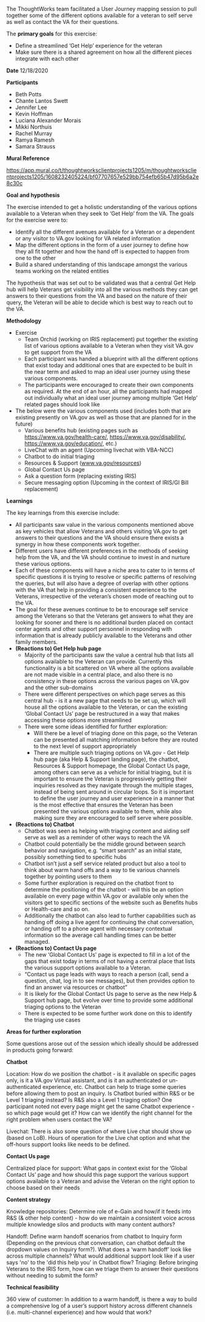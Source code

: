 The ThoughtWorks team facilitated a User Journey mapping session to pull together some of the different options available for a veteran to self serve as well as contact the VA for their questions.

The **primary goals** for this exercise:
- Define a streamlined ‘Get Help’ experience for the veteran
- Make sure there is a shared agreement on how all the different pieces integrate with each other

**Date** 12/18/2020

**Participants**
- Beth Potts
- Chante Lantos Swett 
- Jennifer Lee
- Kevin Hoffman
- Luciana Alexander Morais
- Mikki Northuis
- Rachel Murray
- Ramya Ramesh
- Samara Strauss


**Mural Reference**

https://app.mural.co/t/thoughtworksclientprojects1205/m/thoughtworksclientprojects1205/1608232405224/bf07707657e529bb754efb65b47d95b6a2e8c30c 

**Goal and hypothesis**

The exercise intended to get a holistic understanding of the various options available to a Veteran when they seek to ‘Get Help’ from the VA. The goals for the exercise were to:

* Identify all the different avenues available for a Veteran or a dependent or any visitor to VA.gov looking for VA related information
* Map the different options in the form of a user journey to define how they all fit together and how the hand off is expected to happen from one to the other
* Build a shared understanding of this landscape amongst the various teams working on the related entities 

The hypothesis that was set out to be validated was that a central Get Help hub will help Veterans get visibility into all the various methods they can get answers to their questions from the VA and based on the nature of their query, the Veteran will be able to decide which is best way to reach out to the VA. 

**Methodology** 

- Exercise
    * Team Orchid (working on IRIS replacement) put together the existing list of various options available to a Veteran when they visit VA.gov to get support from the VA
    * Each participant was handed a blueprint with all the different options that exist today and additional ones that are expected to be built in the near term and asked to map an ideal user journey using these various components.
    * The participants were encouraged to create their own components as required. 
At the end of an hour, all the participants had mapped out individually what an ideal user journey among multiple ‘Get Help’ related pages should look like
- The below were the various components used (includes both that are existing presently on VA.gov as well as those that are planned for in the future)
    * Various benefits hub (existing pages such as https://www.va.gov/health-care/, https://www.va.gov/disability/, https://www.va.gov/education/, etc.) 
    * LiveChat with an agent (Upcoming livechat with VBA-NCC)
    * Chatbot to do initial triaging 
    * Resources & Support (www.va.gov/resources) 
    * Global Contact Us page
    * Ask a question form (replacing existing IRIS) 
    * Secure messaging option (Upcoming in the context of IRIS/GI Bill replacement) 

**Learnings**

The key learnings from this exercise include:

* All participants saw value in the various components mentioned above as key vehicles that allow Veterans and others visiting VA.gov to get answers to their questions and the VA should ensure there exists a synergy in how these components work together. 
* Different users have different preferences in the methods of seeking help from the VA, and the VA should continue to invest in and nurture these various options. 
* Each of these components will have a niche area to cater to in terms of specific questions it is trying to resolve or specific patterns of resolving the queries, but will also have a degree of overlap with other options with the VA that help in providing a consistent experience to the Veterans, irrespective of the veteran’s chosen mode of reaching out to the VA. 
* The goal for these avenues continue to be to encourage self service among the Veterans so that the Veterans get answers to what they are looking for sooner and there is no additional burden placed on contact center agents and other support personnel in responding with information that is already publicly available to the Veterans and other family members. 
* **(Reactions to) Get Help hub page**
    * Majority of the participants saw the value a central hub that lists all options available to the Veteran can provide. Currently this functionality is a bit scattered on VA where all the options available are not made visible in a central place, and also there is no consistency in these options across the various pages on VA.gov and the other sub-domains 
    * There were different perspectives on which page serves as this central hub - is it a new page that needs to be set up, which will house all the options available to the Veteran, or can the existing ‘Global Contact Us’ page be restructured in a way that makes accessing these options more streamlined 
    * There were some ideas identified for further exploration:
        * Will there be a level of triaging done on this page, so the Veteran can be presented all matching information before they are routed to the next level of support appropriately 
        * There are multiple such triaging options on VA.gov - Get Help hub page (aka Help & Support landing page), the chatbot, Resources & Support homepage, the Global Contact Us page, among others can serve as a vehicle for initial triaging, but it is important to ensure the Veteran is progressively getting their inquiries resolved as they navigate through the multiple stages, instead of being sent around in circular loops. So it is important to define the user journey and user experience in a manner that is the most effective that ensures the Veteran has been presented the various options available to them, while also making sure they are encouraged to self serve where possible.  
* **(Reactions to) Chatbot**
    * Chatbot was seen as helping with triaging content and aiding self serve as well as a reminder of other ways to reach the VA
    * Chatbot could potentially be the middle ground between search behavior and navigation, e.g. “smart search” as an initial state, possibly something tied to specific hubs
    * Chatbot isn’t just a self service related product but also a tool to think about warm hand offs and a way to tie various channels together by pointing users to them
    * Some further exploration is required on the chatbot front to determine the positioning of the chatbot - will this be an option available on every page within VA.gov or available only when the visitors get to specific sections of the website such as Benefits hubs or Health-care and so on. 
    * Additionally the chatbot can also lead to further capabilities such as handing off doing a live agent for continuing the chat conversation, or handing off to a phone agent with necessary contextual information so the average call handling times can be better managed. 
* **(Reactions to) Contact Us page**
    * The new ‘Global Contact Us’ page is expected to fill in a lot of the gaps that exist today in terms of not having a central place that lists the various support options available to a Veteran.
    * “Contact us page leads with ways to reach a person (call, send a question, chat, log in to see messages), but then provides option to find an answer via resources or chatbot”
    * It is likely for the Global Contact Us page to serve as the new Help & Support hub page, but evolve over time to provide some additional triaging options to the Veteran 
    * There is expected to be some further work done on this to identify the triaging use cases 

**Areas for further exploration**

Some questions arose out of the session which ideally should be addressed in products going forward:

**Chatbot**
 
 Location: How do we position the chatbot - is it available on specific pages only, is it a VA.gov Virtual assistant, and is it an authenticated or un-authenticated experience, etc.  Chatbot can help to triage some queries before allowing them to post an inquiry.  Is Chatbot buried within R&S or be Level 1 triaging instead? Is R&S also a Level 1 triaging option? One participant noted not every page might get the same Chatbot experience - so which page would get it?  How can we identify the right channel for the right problem when users contact the VA?

   Livechat: There is also some question of where Live chat should show up (based on LoB). Hours of operation for the Live chat option and what the off-hours support looks like needs to be defined. 

**Contact Us page**
 
 Centralized place for support: What gaps in context exist for the ‘Global Contact Us’ page and how should this page support the various support options available to a Veteran and advise the Veteran on the right option to choose based on their needs 

**Content strategy**
 
 Knowledge repositories: Determine role of e-Gain and how/if it feeds into R&S (& other help content) - how do we maintain a consistent voice across multiple knowledge silos and products with many content authors?
 
 Handoff: Define warm handoff scenarios from chatbot to Inquiry form (Depending on the previous chat conversation, can chatbot default the dropdown values on Inquiry form?).  What does a ‘warm handoff’ look like across multiple channels? What would additional support look like if a user says 'no' to the 'did this help you' in Chatbot flow?
   Triaging: Before bringing Veterans to the IRIS form, how can we triage them to answer their questions without needing to submit the form? 

**Technical feasibility**
 
 360 view of customer: In addition to a warm handoff, is there a way to build a comprehensive log of a user’s support history across different channels (i.e. multi-channel experience) and how would that work?


